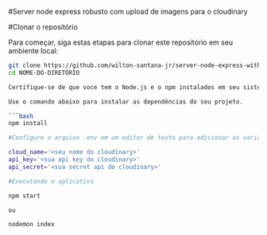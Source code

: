 #Server node express robusto com upload de imagens para o cloudinary


#Clonar o repositório

Para começar, siga estas etapas para clonar este repositório em seu ambiente local:

```bash
git clone https://github.com/wilton-santana-jr/server-node-express-with-cloudinary
cd NOME-DO-DIRETÓRIO

Certifique-se de que voce tem o Node.js e o npm instalados em seu sistema operacional.

Use o comando abaixo para instalar as dependências do seu projeto.

```bash
npm install

#Configure o arquivo .env em um editor de texto para adicionar as variáveis de ambiente do cloudinary

cloud_name='<seu nome do cloudinary>' 
api_key='<sua api key do cloudinary>' 
api_secret='<sua secret api do cloudinary>' 

#Executando o aplicativo 

npm start

ou

nodemon index